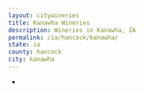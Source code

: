 ```yaml
---
layout: citywineries
title: Kanawha Wineries
description: Wineries in Kanawha, IA
permalink: /ia/hancock/kanawha/
state: ia
county: hancock
city: kanawha
---
```

-
